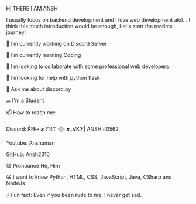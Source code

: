 HI THERE I AM ANSH 

I usually focus on backend development and I love web development alot. . I think this much introduction would be enough, Let's start the readme journey!

🔭 I’m currently working on Discord Server

🌱 I’m currently learning Coding 

👯 I’m looking to collaborate with some professional web developers

🤔 I’m looking for help with python flask

💬 Ask me about discord.py

🔙 I'm a Student

📫 How to reach me:

Discord: ŘĦ↝ 𝙭 𝙵𝙷𝚃 𒍟 𝙭  𝓐K𝓥| ANSH #0562

Youtube: Anshuman

GitHub: Ansh2310 

😄 Pronounce He, Him

😀 I want to know Python, HTML, CSS, JavaScript, Java, CSharp and NodeJs

⚡ Fun fact: Even if you been rude to me, I never get sad.



